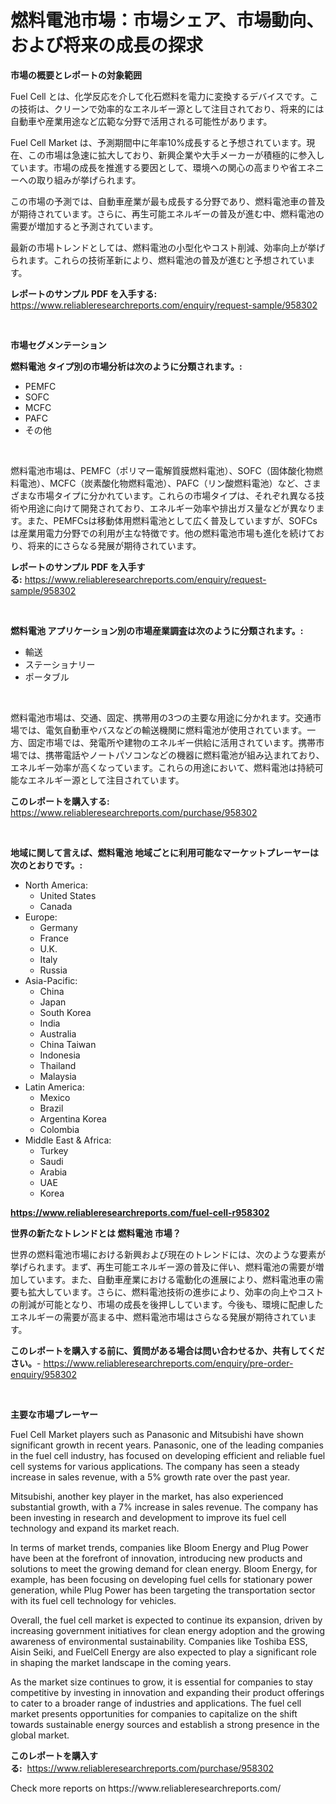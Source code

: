 <p><h1>燃料電池市場：市場シェア、市場動向、および将来の成長の探求</h1></p><p><strong>市場の概要とレポートの対象範囲</strong></p>
<p><p>Fuel Cell とは、化学反応を介して化石燃料を電力に変換するデバイスです。この技術は、クリーンで効率的なエネルギー源として注目されており、将来的には自動車や産業用途など広範な分野で活用される可能性があります。</p><p>Fuel Cell Market は、予測期間中に年率10%成長すると予想されています。現在、この市場は急速に拡大しており、新興企業や大手メーカーが積極的に参入しています。市場の成長を推進する要因として、環境への関心の高まりや省エネニーへの取り組みが挙げられます。</p><p>この市場の予測では、自動車産業が最も成長する分野であり、燃料電池車の普及が期待されています。さらに、再生可能エネルギーの普及が進む中、燃料電池の需要が増加すると予測されています。</p><p>最新の市場トレンドとしては、燃料電池の小型化やコスト削減、効率向上が挙げられます。これらの技術革新により、燃料電池の普及が進むと予想されています。</p></p>
<p><strong>レポートのサンプル PDF を入手する:</strong> <a href="https://www.reliableresearchreports.com/enquiry/request-sample/958302">https://www.reliableresearchreports.com/enquiry/request-sample/958302</a></p>
<p>&nbsp;</p>
<p><strong>市場セグメンテーション</strong></p>
<p><strong>燃料電池 タイプ別の市場分析は次のように分類されます。:</strong></p>
<p><ul><li>PEMFC</li><li>SOFC</li><li>MCFC</li><li>PAFC</li><li>その他</li></ul></p>
<p>&nbsp;</p>
<p><p>燃料電池市場は、PEMFC（ポリマー電解質膜燃料電池）、SOFC（固体酸化物燃料電池）、MCFC（炭素酸化物燃料電池）、PAFC（リン酸燃料電池）など、さまざまな市場タイプに分かれています。これらの市場タイプは、それぞれ異なる技術や用途に向けて開発されており、エネルギー効率や排出ガス量などが異なります。また、PEMFCsは移動体用燃料電池として広く普及していますが、SOFCsは産業用電力分野での利用が主な特徴です。他の燃料電池市場も進化を続けており、将来的にさらなる発展が期待されています。</p></p>
<p><strong>レポートのサンプル PDF を入手する:</strong>&nbsp;<a href="https://www.reliableresearchreports.com/enquiry/request-sample/958302">https://www.reliableresearchreports.com/enquiry/request-sample/958302</a></p>
<p>&nbsp;</p>
<p><strong> 燃料電池 アプリケーション別の市場産業調査は次のように分類されます。:</strong></p>
<p><ul><li>輸送</li><li>ステーショナリー</li><li>ポータブル</li></ul></p>
<p>&nbsp;</p>
<p><p>燃料電池市場は、交通、固定、携帯用の3つの主要な用途に分かれます。交通市場では、電気自動車やバスなどの輸送機関に燃料電池が使用されています。一方、固定市場では、発電所や建物のエネルギー供給に活用されています。携帯市場では、携帯電話やノートパソコンなどの機器に燃料電池が組み込まれており、エネルギー効率が高くなっています。これらの用途において、燃料電池は持続可能なエネルギー源として注目されています。</p></p>
<p><strong>このレポートを購入する:</strong>&nbsp; <a href="https://www.reliableresearchreports.com/purchase/958302">https://www.reliableresearchreports.com/purchase/958302</a></p>
<p>&nbsp;</p>
<p><strong>地域に関して言えば、燃料電池 地域ごとに利用可能なマーケットプレーヤーは次のとおりです。:</strong></p>
<p><ul>
    <li>
        North America:
        <ul>
            <li>United States</li>
            <li>Canada</li>
        </ul>
    </li>
    <li>
        Europe:
        <ul>
            <li>Germany</li>
            <li>France</li>
            <li>U.K.</li>
            <li>Italy</li>
            <li>Russia</li>
        </ul>
    </li>
    <li>
        Asia-Pacific:
        <ul>
            <li>China</li>
            <li>Japan</li>
            <li>South Korea</li>
            <li>India</li>
            <li>Australia</li>
            <li>China Taiwan</li>
            <li>Indonesia</li>
            <li>Thailand</li>
            <li>Malaysia</li>
        </ul>
    </li>
    <li>
        Latin America:
        <ul>
            <li>Mexico</li>
            <li>Brazil</li>
            <li>Argentina Korea</li>
            <li>Colombia</li>
        </ul>
    </li>
    <li>
        Middle East & Africa:
        <ul>
            <li>Turkey</li>
            <li>Saudi</li>
            <li>Arabia</li>
            <li>UAE</li>
            <li>Korea</li>
        </ul>
    </li>
    </ul></p>
<p><strong><a href="https://www.reliableresearchreports.com/fuel-cell-r958302">https://www.reliableresearchreports.com/fuel-cell-r958302</a></strong>&nbsp;</p>
<p><strong>世界の新たなトレンドとは 燃料電池 市場？</strong></p>
<p><p>世界の燃料電池市場における新興および現在のトレンドには、次のような要素が挙げられます。まず、再生可能エネルギー源の普及に伴い、燃料電池の需要が増加しています。また、自動車産業における電動化の進展により、燃料電池車の需要も拡大しています。さらに、燃料電池技術の進歩により、効率の向上やコストの削減が可能となり、市場の成長を後押ししています。今後も、環境に配慮したエネルギーの需要が高まる中、燃料電池市場はさらなる発展が期待されています。</p></p>
<p><strong>このレポートを購入する前に、質問がある場合は問い合わせるか、共有してください。</strong>- <a href="https://www.reliableresearchreports.com/enquiry/pre-order-enquiry/958302">https://www.reliableresearchreports.com/enquiry/pre-order-enquiry/958302</a></p>
<p>&nbsp;</p>
<p><strong>主要な市場プレーヤー</strong></p>
<p><p>Fuel Cell Market players such as Panasonic and Mitsubishi have shown significant growth in recent years. Panasonic, one of the leading companies in the fuel cell industry, has focused on developing efficient and reliable fuel cell systems for various applications. The company has seen a steady increase in sales revenue, with a 5% growth rate over the past year.</p><p>Mitsubishi, another key player in the market, has also experienced substantial growth, with a 7% increase in sales revenue. The company has been investing in research and development to improve its fuel cell technology and expand its market reach.</p><p>In terms of market trends, companies like Bloom Energy and Plug Power have been at the forefront of innovation, introducing new products and solutions to meet the growing demand for clean energy. Bloom Energy, for example, has been focusing on developing fuel cells for stationary power generation, while Plug Power has been targeting the transportation sector with its fuel cell technology for vehicles.</p><p>Overall, the fuel cell market is expected to continue its expansion, driven by increasing government initiatives for clean energy adoption and the growing awareness of environmental sustainability. Companies like Toshiba ESS, Aisin Seiki, and FuelCell Energy are also expected to play a significant role in shaping the market landscape in the coming years.</p><p>As the market size continues to grow, it is essential for companies to stay competitive by investing in innovation and expanding their product offerings to cater to a broader range of industries and applications. The fuel cell market presents opportunities for companies to capitalize on the shift towards sustainable energy sources and establish a strong presence in the global market.</p></p>
<p><strong>このレポートを購入する:</strong>&nbsp;&nbsp;<a href="https://www.reliableresearchreports.com/purchase/958302">https://www.reliableresearchreports.com/purchase/958302</a></p>
<p>Check more reports on https://www.reliableresearchreports.com/</p>